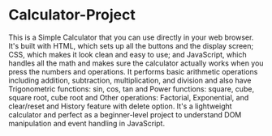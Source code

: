 # Calculator-Project

This is a Simple Calculator that you can use directly in your web browser. It's built with HTML, which sets up all the buttons and the display screen; CSS, which makes it look clean and easy to use; and JavaScript, which handles all the math and makes sure the calculator actually works when you press the numbers and operations. 
It performs basic arithmetic operations including addition, subtraction, multiplication, and division and also have Trigonometric functions: sin, cos, tan and Power functions: square, cube, square root, cube root and Other operations: Factorial, Exponential, and clear/reset and History feature with delete option.
It's a lightweight calculator and perfect as a beginner-level project to understand DOM manipulation and event handling in JavaScript.
